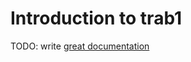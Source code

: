 # Introduction to trab1

TODO: write [great documentation](http://jacobian.org/writing/what-to-write/)
